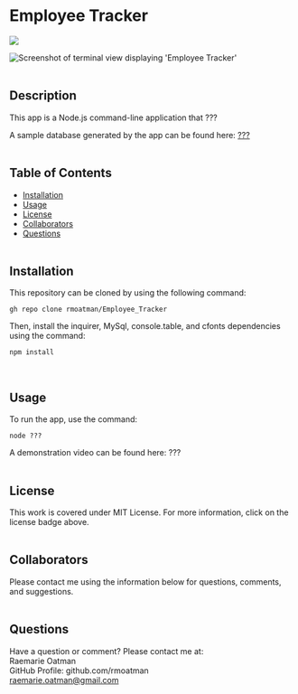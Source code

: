 # Employee Tracker

[<img src="https://img.shields.io/badge/license-MIT-brightgreen?link=https://opensource.org/licenses/MIT">](https://opensource.org/licenses/MIT)

<img src="./dist/images/Screenshot_of_Employee_Tracker.PNG" alt="Screenshot of terminal view displaying 'Employee Tracker'">
<br><br>

## Description

This app is a Node.js command-line application that ???

A sample database generated by the app can be found here: [???](./???)
<br><br>

## Table of Contents

- [Installation](#installation)
- [Usage](#usage)
- [License](#license)
- [Collaborators](#collaborators)
- [Questions](#questions)
<br><br>

## Installation

This repository can be cloned by using the following command:
~~~
gh repo clone rmoatman/Employee_Tracker
~~~

Then, install the inquirer, MySql, console.table, and cfonts dependencies using the command:
~~~
npm install
~~~
<br>

## Usage

To run the app, use the command:
~~~
node ???
~~~
A demonstration video can be found here: ???
<br><br>
## License

This work is covered under MIT License.  For more information, click on the license badge above.
<br><br>

## Collaborators

Please contact me using the information below for questions, comments, and suggestions.
<br><br>

## Questions

Have a question or comment?  Please contact me at:<br>
Raemarie Oatman<br>
GitHub Profile: github.com/rmoatman<br>
raemarie.oatman@gmail.com<br>

